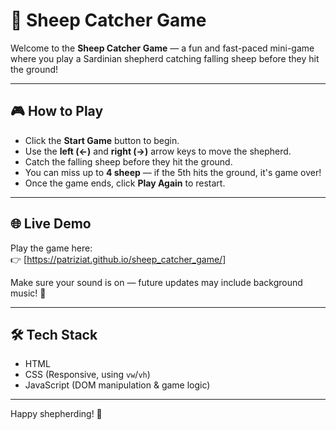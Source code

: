 # 🐑 Sheep Catcher Game

Welcome to the **Sheep Catcher Game** — a fun and fast-paced mini-game where you play a Sardinian shepherd catching falling sheep before they hit the ground!  

---

## 🎮 How to Play

- Click the **Start Game** button to begin.
- Use the **left (←)** and **right (→)** arrow keys to move the shepherd.
- Catch the falling sheep before they hit the ground.
- You can miss up to **4 sheep** — if the 5th hits the ground, it's game over!
- Once the game ends, click **Play Again** to restart.

---

## 🌐 Live Demo

Play the game here:  
👉 [https://patriziat.github.io/sheep_catcher_game/]

Make sure your sound is on — future updates may include background music! 🎵

---

## 🛠️ Tech Stack

- HTML
- CSS (Responsive, using `vw`/`vh`)
- JavaScript (DOM manipulation & game logic)

---


Happy shepherding! 💚